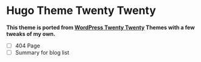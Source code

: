 # Hugo Theme Twenty Twenty

**This theme is ported from [WordPress Twenty Twenty](https://github.com/WordPress/twentytwenty) Themes with a few tweaks of my own.**

- [ ] 404 Page
- [ ] Summary for blog list
